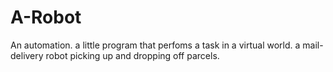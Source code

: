 # A-Robot

An automation.
a little program that perfoms a task in a virtual world.
a mail-delivery robot picking up and dropping off parcels.
